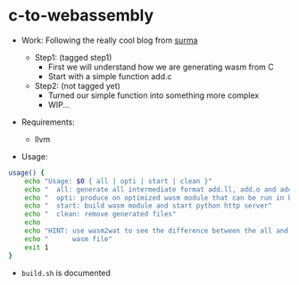 # c-to-webassembly

- Work: Following the really cool blog from [surma](https://surma.dev/things/c-to-webassembly/)
  - Step1: (tagged step1)
    - First we will understand how we are generating wasm from C
    - Start with a simple function add.c
  - Step2: (not tagged yet)
    - Turned our simple function into something more complex
    - WIP...

- Requirements:
  - llvm

- Usage:
```sh
usage() {
	echo "Usage: $0 { all | opti | start | clean }"
	echo "  all: generate all intermediate format add.ll, add.o and add.wasm"
	echo "  opti: produce on optimized wasm module that can be run in browser"
	echo "  start: build wasm module and start python http server"
	echo "  clean: remove generated files"
	echo
	echo "HINT: use wasm2wat to see the difference between the all and opti"
	echo "      wasm file"
	exit 1
}
```
- `build.sh` is documented
